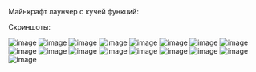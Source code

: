 Майнкрафт лаунчер с кучей функций:

Скриншоты:

![image](https://github.com/user-attachments/assets/82eb3db7-b732-439b-b221-bb98ea9947ed)
![image](https://github.com/user-attachments/assets/9c1ee050-ba57-4c3b-b377-dacc9c58c6e9)
![image](https://github.com/user-attachments/assets/b1a0f947-9d16-4d04-b48a-a6ac60c32cb5)
![image](https://github.com/user-attachments/assets/3b51361c-d1d0-43fc-aac0-14e113a9a4d3)
![image](https://github.com/user-attachments/assets/fb7dbb77-f277-4416-8156-8aeb79937a41)
![image](https://github.com/user-attachments/assets/b135560e-e2b6-4892-8e83-203efba517b3)
![image](https://github.com/user-attachments/assets/b715cf4d-6eff-4d97-a958-30df0cc947b6)
![image](https://github.com/user-attachments/assets/d734c287-5737-4e1f-a905-ced02fa82328)
![image](https://github.com/user-attachments/assets/61c45c06-30c3-4388-9203-bf88a3c3b63c)
![image](https://github.com/user-attachments/assets/ac2fcbd8-4685-406d-b581-1689bb17f7e2)
![image](https://github.com/user-attachments/assets/c01ea7f2-40f4-4edf-9ed0-5c9aacb6bf6f)
![image](https://github.com/user-attachments/assets/cbfac8e5-36b9-42d3-8a57-f87831ad6049)
![image](https://github.com/user-attachments/assets/e283aa85-66c9-4595-8601-40c614460736)
![image](https://github.com/user-attachments/assets/d50a4091-97ba-4f9b-8fa2-436ed9ee160d)
![image](https://github.com/user-attachments/assets/8538d1fa-fa04-49ba-ac87-d667ab7a0608)
![image](https://github.com/user-attachments/assets/abc41031-321d-491e-9901-d15449751e1c)
![image](https://github.com/user-attachments/assets/f96a4178-e1e4-49fd-b8f5-48cbb0725520)
